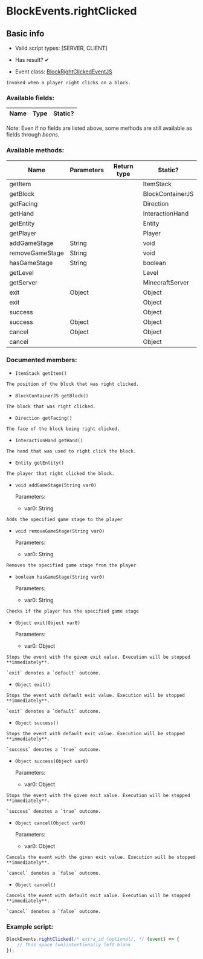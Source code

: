 # BlockEvents.rightClicked

## Basic info

- Valid script types: [SERVER, CLIENT]

- Has result? ✔

- Event class: [BlockRightClickedEventJS](https://github.com/KubeJS-Mods/KubeJS/tree/1902/common/src/main/java/dev/latvian/mods/kubejs/block/BlockRightClickedEventJS.java)

```
Invoked when a player right clicks on a block.
```

### Available fields:

| Name | Type | Static? |
| ---- | ---- | ------- |

Note: Even if no fields are listed above, some methods are still available as fields through *beans*.

### Available methods:

| Name | Parameters | Return type | Static? |
| ---- | ---------- | ----------- | ------- |
| getItem |  |  | ItemStack | ✘ |
| getBlock |  |  | BlockContainerJS | ✘ |
| getFacing |  |  | Direction | ✘ |
| getHand |  |  | InteractionHand | ✘ |
| getEntity |  |  | Entity | ✘ |
| getPlayer |  |  | Player | ✘ |
| addGameStage | String |  | void | ✘ |
| removeGameStage | String |  | void | ✘ |
| hasGameStage | String |  | boolean | ✘ |
| getLevel |  |  | Level | ✘ |
| getServer |  |  | MinecraftServer | ✘ |
| exit | Object |  | Object | ✘ |
| exit |  |  | Object | ✘ |
| success |  |  | Object | ✘ |
| success | Object |  | Object | ✘ |
| cancel | Object |  | Object | ✘ |
| cancel |  |  | Object | ✘ |


### Documented members:

- `ItemStack getItem()`
```
The position of the block that was right clicked.
```

- `BlockContainerJS getBlock()`
```
The block that was right clicked.
```

- `Direction getFacing()`
```
The face of the block being right clicked.
```

- `InteractionHand getHand()`
```
The hand that was used to right click the block.
```

- `Entity getEntity()`
```
The player that right clicked the block.
```

- `void addGameStage(String var0)`

  Parameters:
  - var0: String

```
Adds the specified game stage to the player
```

- `void removeGameStage(String var0)`

  Parameters:
  - var0: String

```
Removes the specified game stage from the player
```

- `boolean hasGameStage(String var0)`

  Parameters:
  - var0: String

```
Checks if the player has the specified game stage
```

- `Object exit(Object var0)`

  Parameters:
  - var0: Object

```
Stops the event with the given exit value. Execution will be stopped **immediately**.

`exit` denotes a `default` outcome.
```

- `Object exit()`
```
Stops the event with default exit value. Execution will be stopped **immediately**.

`exit` denotes a `default` outcome.
```

- `Object success()`
```
Stops the event with default exit value. Execution will be stopped **immediately**.

`success` denotes a `true` outcome.
```

- `Object success(Object var0)`

  Parameters:
  - var0: Object

```
Stops the event with the given exit value. Execution will be stopped **immediately**.

`success` denotes a `true` outcome.
```

- `Object cancel(Object var0)`

  Parameters:
  - var0: Object

```
Cancels the event with the given exit value. Execution will be stopped **immediately**.

`cancel` denotes a `false` outcome.
```

- `Object cancel()`
```
Cancels the event with default exit value. Execution will be stopped **immediately**.

`cancel` denotes a `false` outcome.
```



### Example script:

```js
BlockEvents.rightClicked(/* extra_id (optional), */ (event) => {
	// This space (un)intentionally left blank
});
```


